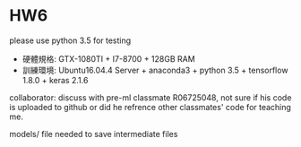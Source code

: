 # HW6
please use python 3.5 for testing

* 硬體規格: GTX-1080TI + I7-8700 + 128GB RAM
* 訓練環境: Ubuntu16.04.4 Server + anaconda3 + python 3.5 + tensorflow 1.8.0 + keras 2.1.6 

collaborator: discuss with pre-ml classmate R06725048, not sure if his code is uploaded to github or did he refrence other classmates' code for teaching me.

models/ file needed to save intermediate files
